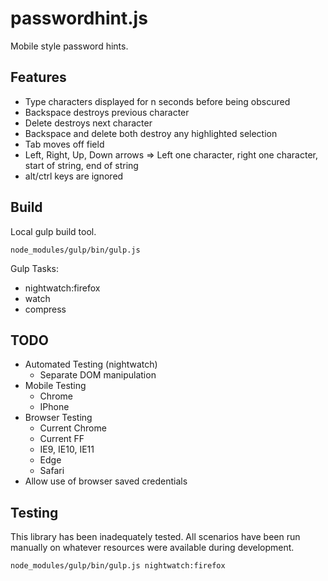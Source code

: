# passwordhint.js

Mobile style password hints.

## Features
 - Type characters displayed for n seconds before being obscured
 - Backspace destroys previous character
 - Delete destroys next character
 - Backspace and delete both destroy any highlighted selection
 - Tab moves off field
 - Left, Right, Up, Down arrows => Left one character, right one character, start of string, end of string
 - alt/ctrl keys are ignored

## Build
Local gulp build tool.

```node_modules/gulp/bin/gulp.js ```

Gulp Tasks:
 * nightwatch:firefox
 * watch
 * compress


## TODO
 - Automated Testing (nightwatch)
   - Separate DOM manipulation
 - Mobile Testing
   - Chrome
   - IPhone
 - Browser Testing
   - Current Chrome
   - Current FF
   - IE9, IE10, IE11
   - Edge
   - Safari
 - Allow use of browser saved credentials

## Testing
This library has been inadequately tested.  All scenarios have been run manually on whatever resources were available during development.

```node_modules/gulp/bin/gulp.js nightwatch:firefox```
